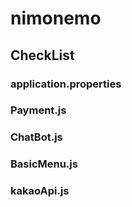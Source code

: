 # nimonemo

## CheckList

### application.properties

### Payment.js

### ChatBot.js

### BasicMenu.js

### kakaoApi.js
